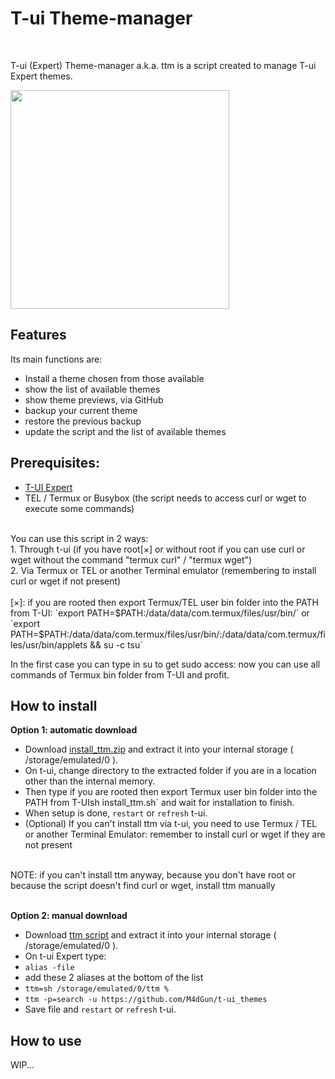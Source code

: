 # T-ui Theme-manager
<br>

T-ui (Expert) Theme-manager a.k.a. ttm is a script created to manage T-ui Expert themes.


<img src="https://github.com/M4dGun/t-ui_themes/blob/main/theme-manager/ttm_example.jpg" data-canonical-src="https://github.com/M4dGun/t-ui_themes/blob/main/theme-manager/ttm_example.jpg" width="350" />
<br>


## Features

Its main functions are:

   * Install a theme chosen from those available
   * show the list of available themes
   * show theme previews, via GitHub
   * backup your current theme
   * restore the previous backup
   * update the script and the list of available themes

## Prerequisites:
   * [T-UI Expert](https://github.com/v1nc/T-UI-Expert/releases/download/v0.4.4e/de.reckendrees.systems.tui.expert_fdroid_v.0.4.4e.apk)
   * TEL / Termux or Busybox (the script needs to access curl or wget to execute some commands)
<br>
You can use this script in 2 ways:<br>
   1. Through t-ui (if you have root[×] or without root if you can use curl or wget without the command "termux curl" / "termux wget")<br>
   2. Via Termux or TEL or another Terminal emulator (remembering to install curl or wget if not present)<br>
<br>
[×]: if you are rooted then export Termux/TEL user bin folder into the PATH from T-UI:
      `export PATH=$PATH:/data/data/com.termux/files/usr/bin/`
      or 
      `export PATH=$PATH:/data/data/com.termux/files/usr/bin/:/data/data/com.termux/files/usr/bin/applets && su -c tsu`
      
In the first case you can type in su to get sudo access: now you can use all commands of Termux bin folder from T-UI and profit. <br>

## How to install

**Option 1: automatic download**
* Download [install_ttm.zip](https://github.com/M4dGun/t-ui_themes/raw/main/theme-manager/install_ttm.zip) and extract it into your internal storage ( /storage/emulated/0 ).
* On t-ui, change directory to the extracted folder if you are in a location other than the internal memory. 
* Then type if you are rooted then export Termux user bin folder into the PATH from T-UIsh install_ttm.sh` and wait for installation to finish.
* When setup is done, `restart` or `refresh` t-ui.
* (Optional) If you can't install ttm via t-ui, you need to use Termux / TEL or another Terminal Emulator: remember to install curl or wget if they are not present

<br>
NOTE: if you can't install ttm anyway, because you don't have root or because the script doesn't find curl or wget, install ttm manually<br>
<br>

**Option 2: manual download**
* Download [ttm script](https://github.com/M4dGun/t-ui_themes/raw/main/theme-manager/ttm.zip) and extract it into your internal storage ( /storage/emulated/0 ).
* On t-ui Expert type:
* `alias -file`
* add these 2 aliases at the bottom of the list
* `ttm=sh /storage/emulated/0/ttm %`
* `ttm -p=search -u https://github.com/M4dGun/t-ui_themes`
* Save file and `restart` or `refresh` t-ui.



## How to use 
WIP...
